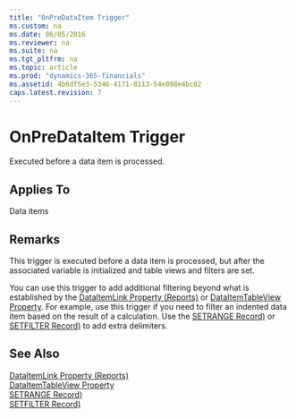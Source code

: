 ```yaml
---
title: "OnPreDataItem Trigger"
ms.custom: na
ms.date: 06/05/2016
ms.reviewer: na
ms.suite: na
ms.tgt_pltfrm: na
ms.topic: article
ms.prod: "dynamics-365-financials"
ms.assetid: 4b6df5e3-5346-4171-8113-54e098e4bc02
caps.latest.revision: 7
---
```

# OnPreDataItem Trigger
Executed before a data item is processed.  

## Applies To  
 Data items  

## Remarks  
 This trigger is executed before a data item is processed, but after the associated variable is initialized and table views and filters are set.  

 You can use this trigger to add additional filtering beyond what is established by the [DataItemLink Property \(Reports\)](../devenv-dataitemlinkreports-property.md) or [DataItemTableView Property](../devenv-DataItemTableView-Property.md). For example, use this trigger if you need to filter an indented data item based on the result of a calculation. Use the [SETRANGE Record\)](../methods/devenv-SETRANGE-Method-Record.md) or [SETFILTER Record\)](../methods/devenv-SETFILTER-Method-Record.md)  to add extra delimiters.  

## See Also  
 [DataItemLink Property \(Reports\)](../devenv-dataitemlinkreports-property.md)   
 [DataItemTableView Property](../devenv-DataItemTableView-Property.md)   
 [SETRANGE Record\)](../methods/devenv-SETRANGE-Method-Record.md)   
 [SETFILTER Record\)](../methods/devenv-SETFILTER-Method-Record.md)
